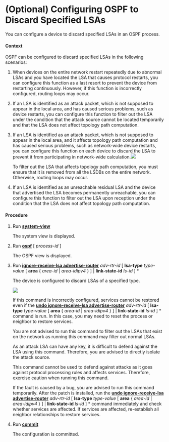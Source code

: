 (Optional) Configuring OSPF to Discard Specified LSAs
=====================================================

You can configure a device to discard specified LSAs in an OSPF process.

#### Context

OSPF can be configured to discard specified LSAs in the following scenarios:

1. When devices on the entire network restart repeatedly due to abnormal LSAs and you have located the LSA that causes protocol restarts, you can configure this function as a last resort to prevent the device from restarting continuously. However, if this function is incorrectly configured, routing loops may occur.
2. If an LSA is identified as an attack packet, which is not supposed to appear in the local area, and has caused serious problems, such as device restarts, you can configure this function to filter out the LSA under the condition that the attack source cannot be located temporarily and that the LSA does not affect topology path computation.
3. If an LSA is identified as an attack packet, which is not supposed to appear in the local area, and it affects topology path computation and has caused serious problems, such as network-wide device restarts, you can configure this function on each device to discard the LSA to prevent it from participating in network-wide calculation.![](../../../../public_sys-resources/note_3.0-en-us.png) 
   
   To filter out the LSA that affects topology path computation, you must ensure that it is removed from all the LSDBs on the entire network. Otherwise, routing loops may occur.
4. If an LSA is identified as an unreachable residual LSA and the device that advertised the LSA becomes permanently unreachable, you can configure this function to filter out the LSA upon reception under the condition that the LSA does not affect topology path computation.

#### Procedure

1. Run [**system-view**](cmdqueryname=system-view)
   
   
   
   The system view is displayed.
2. Run [**ospf**](cmdqueryname=ospf) [ *process-id* ]
   
   
   
   The OSPF view is displayed.
3. Run [**ignore-receive-lsa advertise-router**](cmdqueryname=ignore-receive-lsa+advertise-router) *adv-rtr-id* [ **lsa-type** *type-value* [ **area** { *area-id* | *area-idipv4* } ] | **link-state-id** *ls-id* ] \*
   
   
   
   The device is configured to discard LSAs of a specified type.
   
   
   
   ![](../../../../public_sys-resources/note_3.0-en-us.png) 
   
   If this command is incorrectly configured, services cannot be restored even if the [**undo ignore-receive-lsa advertise-router**](cmdqueryname=undo+ignore-receive-lsa+advertise-router) *adv-rtr-id* [ **lsa-type** *type-value* [ **area** { *area-id* | *area-idipv4* } ] | **link-state-id** *ls-id* ] \* command is run. In this case, you may need to reset the process or neighbor to restore services.
   
   You are not advised to run this command to filter out the LSAs that exist on the network as running this command may filter out normal LSAs.
   
   As an attack LSA can have any key, it is difficult to defend against the LSA using this command. Therefore, you are advised to directly isolate the attack source.
   
   This command cannot be used to defend against attacks as it goes against protocol processing rules and affects services. Therefore, exercise caution when running this command.
   
   If the fault is caused by a bug, you are advised to run this command temporarily. After the patch is installed, run the [**undo ignore-receive-lsa advertise-router**](cmdqueryname=undo+ignore-receive-lsa+advertise-router) *adv-rtr-id* [ **lsa-type** *type-value* [ **area** { *area-id* | *area-idipv4* } ] | **link-state-id** *ls-id* ] \* command immediately and check whether services are affected. If services are affected, re-establish all neighbor relationships to restore services.
4. Run [**commit**](cmdqueryname=commit)
   
   
   
   The configuration is committed.